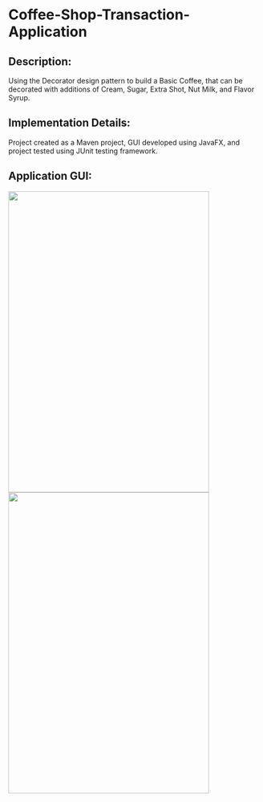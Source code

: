 # Coffee-Shop-Transaction-Application
<h2><strong>Description:</strong></h2>

Using the Decorator design pattern to build a Basic Coffee, that can be decorated with additions of Cream, Sugar, Extra Shot, Nut Milk, and Flavor Syrup. 

<h2><strong>Implementation Details:</strong></h2>

Project created as a Maven project, GUI developed using JavaFX, and project tested using JUnit testing framework. 

<h2><strong>Application GUI:</strong></h2> 

<image src="Images/start-screen.PNG" width="400" height="600"/>    <image src="Images/transaction-screen.PNG" width="400" height="600"/>
